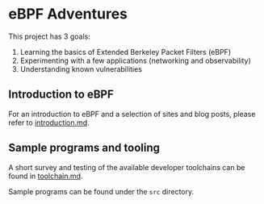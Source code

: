 # eBPF Adventures

This project has 3 goals:
1. Learning the basics of Extended Berkeley Packet Filters (eBPF)
2. Experimenting with a few applications (networking and observability) 
3. Understanding known vulnerabilities

## Introduction to eBPF

For an introduction to eBPF and a selection of sites and blog posts, please refer to [introduction.md](docs/introduction.md).

## Sample programs and tooling

A short survey and testing of the available developer toolchains can be found in [toolchain.md](docs/toolchain.md).

Sample programs can be found under the `src` directory.